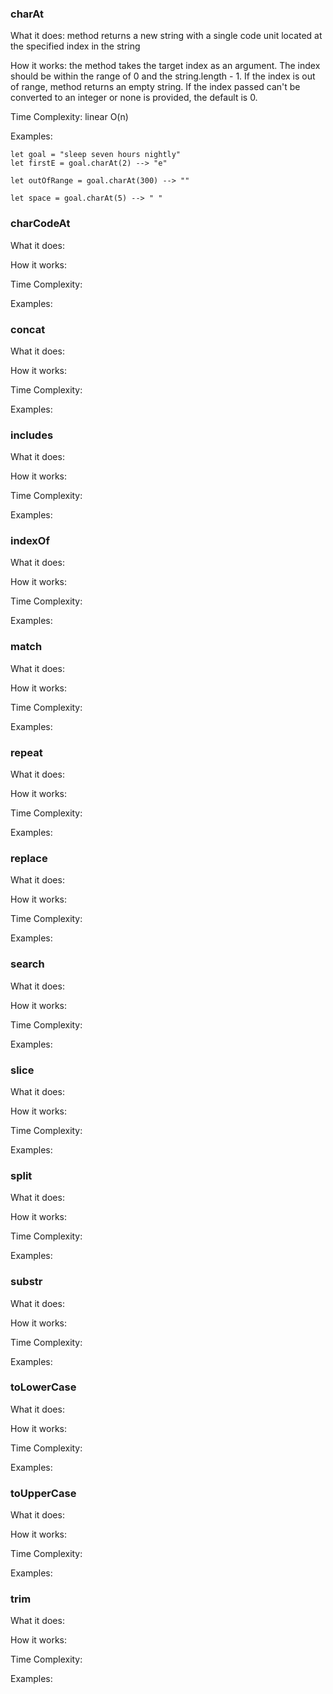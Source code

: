 ### charAt
What it does: method returns a new string with a single code unit located at the specified index in the string

How it works: the method takes the target index as an argument. The index should be within the range of 0 and the string.length - 1. If the index is out of range, method returns an empty string. If the index passed can't be converted to an integer or none is provided, the default is 0.

Time Complexity: linear O(n)

Examples:
```
let goal = "sleep seven hours nightly"
let firstE = goal.charAt(2) --> "e"

let outOfRange = goal.charAt(300) --> ""

let space = goal.charAt(5) --> " "
```

### charCodeAt
What it does: 

How it works: 

Time Complexity: 

Examples:

### concat
What it does: 

How it works: 

Time Complexity:  

Examples:

### includes
What it does: 

How it works: 

Time Complexity:  

Examples:

### indexOf
What it does: 

How it works: 

Time Complexity:  

Examples:

### match
What it does: 

How it works: 

Time Complexity:  

Examples:

### repeat
What it does: 

How it works: 

Time Complexity:  

Examples:

### replace
What it does: 

How it works: 

Time Complexity:  

Examples:

### search
What it does: 

How it works: 

Time Complexity:  

Examples:

### slice
What it does: 

How it works: 

Time Complexity:  

Examples:

### split
What it does: 

How it works: 

Time Complexity:  

Examples:

### substr
What it does: 

How it works: 

Time Complexity:  

Examples:

### toLowerCase
What it does: 

How it works: 

Time Complexity:  

Examples:

### toUpperCase
What it does: 

How it works: 

Time Complexity:  

Examples:

### trim
What it does: 

How it works: 

Time Complexity:  

Examples:

